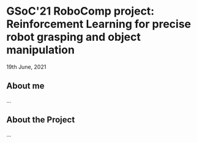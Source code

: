 # GSoC'21 RoboComp project: Reinforcement Learning for precise robot grasping and object manipulation

19th June, 2021

## About me

...


## About the Project

...